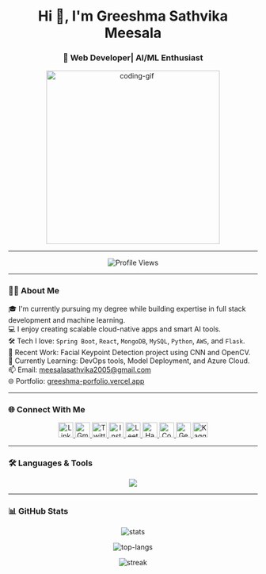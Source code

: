 <h1 align="center">Hi 👋, I'm Greeshma Sathvika Meesala</h1>
<h3 align="center">🚀 Web Developer| AI/ML Enthusiast</h3>

<p align="center">
  <img src="https://camo.githubusercontent.com/3e38d30f04e42688871c3de0a94852b9ec3c3b767e3ec2f9740fb144e462c47f/68747470733a2f2f63646e2e6472696262626c652e636f6d2f75736572732f323730343431342f73637265656e73686f74732f373436363930332f6d656469612f62303861623537363331366264343538326665663138396634373163643965352e676966" width="350" alt="coding-gif">
</p>

---

<p align="center">
  <img src="https://komarev.com/ghpvc/?username=greeshmasathvikameesala&label=Profile%20views&color=brightgreen&style=flat" alt="Profile Views" />
</p>

---

### 👩‍💻 About Me

🎓 I'm currently pursuing my degree while building expertise in full stack development and machine learning.  
💻 I enjoy creating scalable cloud-native apps and smart AI tools.  
🛠️ Tech I love: `Spring Boot`, `React`, `MongoDB`, `MySQL`, `Python`, `AWS`, and `Flask`.  
🧠 Recent Work: Facial Keypoint Detection project using CNN and OpenCV.  
🌱 Currently Learning: DevOps tools, Model Deployment, and Azure Cloud.  
📫 Email: meesalasathvika2005@gmail.com  
🌐 Portfolio: [greeshma-porfolio.vercel.app](https://greeshma-porfolio.vercel.app/)

---

### 🌐 Connect With Me

<p align="center">
  <a href="https://linkedin.com/in/greeshma-sathvika-meesala-84b150276" target="_blank">
    <img src="https://cdn.jsdelivr.net/gh/devicons/devicon/icons/linkedin/linkedin-original.svg" width="30" alt="LinkedIn" />
  </a>
  <a href="mailto:meesalasathvika2005@gmail.com" target="_blank">
    <img src="https://cdn.jsdelivr.net/gh/devicons/devicon/icons/google/google-original.svg" width="30" alt="Gmail" />
  </a>
  <a href="https://twitter.com/greeshumeesala" target="_blank">
    <img src="https://cdn-icons-png.flaticon.com/512/733/733579.png" width="30" alt="Twitter" />
  </a>
  <a href="https://instagram.com/greeshma_meesala" target="_blank">
    <img src="https://cdn-icons-png.flaticon.com/512/2111/2111463.png" width="30" alt="Instagram" />
  </a>
  <a href="https://leetcode.com/u/greeshma_sathvika_meesala/" target="_blank">
    <img src="https://cdn.jsdelivr.net/gh/devicons/devicon/icons/leetcode/leetcode-original.svg" width="30" alt="LeetCode" />
  </a>
  <a href="https://www.hackerrank.com/meesalasathvika1" target="_blank">
    <img src="https://cdn.iconscout.com/icon/free/png-512/free-hackerrank-3628665-3030004.png" width="30" alt="HackerRank" />
  </a>
  <a href="https://www.codechef.com/users/greeshma020505" target="_blank">
    <img src="https://cdn.codechef.com/sites/all/themes/abessive/cc-logo.png" width="30" alt="CodeChef" />
  </a>
  <a href="https://auth.geeksforgeeks.org/user/meesalasat2wss" target="_blank">
    <img src="https://media.geeksforgeeks.org/gfg-gg-logo.svg" width="30" alt="GeeksforGeeks" />
  </a>
  <a href="https://kaggle.com/greeshmasathvika" target="_blank">
    <img src="https://cdn.jsdelivr.net/gh/devicons/devicon/icons/kaggle/kaggle-original.svg" width="30" alt="Kaggle" />
  </a>
</p>

---

### 🛠️ Languages & Tools

<p align="center">
  <img src="https://skillicons.dev/icons?i=java,python,javascript,html,css,react,nodejs,bootstrap,tailwind,angular,php,mysql,mongodb,flask,spring,git,linux,aws,azure,vscode,postman" />
</p>

---

### 📊 GitHub Stats

<p align="center">
  <img src="https://github-readme-stats.vercel.app/api?username=greeshmasathvikameesala&show_icons=true&locale=en&theme=default" alt="stats" />
</p>
<p align="center">
  <img src="https://github-readme-stats.vercel.app/api/top-langs?username=greeshmasathvikameesala&show_icons=true&locale=en&layout=compact&theme=default" alt="top-langs" />
</p>
<p align="center">
  <img src="https://github-readme-streak-stats.herokuapp.com/?user=greeshmasathvikameesala&theme=default" alt="streak" />
</p>
